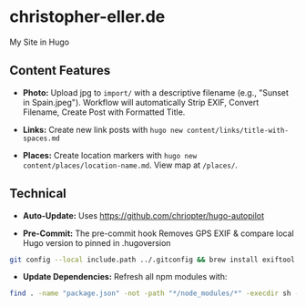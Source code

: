# christopher-eller.de
My Site in Hugo

## Content Features

- **Photo:** Upload jpg to `import/` with a descriptive filename (e.g., "Sunset in Spain.jpeg"). Workflow will automatically Strip EXIF, Convert Filename, Create Post with Formatted Title.

- **Links:** Create new link posts with `hugo new content/links/title-with-spaces.md`

- **Places:** Create location markers with `hugo new content/places/location-name.md`. View map at `/places/`.

## Technical

- **Auto-Update:** Uses https://github.com/chriopter/hugo-autopilot

- **Pre-Commit:** The pre-commit hook Removes GPS EXIF & compare local Hugo version to pinned in .hugoversion
```bash
git config --local include.path ../.gitconfig && brew install exiftool
```

- **Update Dependencies:** Refresh all npm modules with:
```bash
find . -name "package.json" -not -path "*/node_modules/*" -execdir sh -c 'echo "Updating in $(pwd)" && npm update' \;
```
